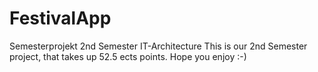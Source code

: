 # FestivalApp
Semesterprojekt 2nd Semester IT-Architecture
This is our 2nd Semester project, that takes up 52.5 ects points.
Hope you enjoy :-) 
